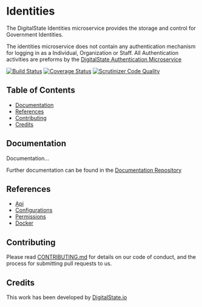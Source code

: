 # Identities

The DigitalState Identities microservice provides the storage and control for Government Identities.

The identities microservice does not contain any authentication mechanism for logging in as a Individual, Organization or Staff.  All Authentication activities are preforms by the [DigitalState Authentication Microservice](https://github.com/DigitalState/Authentication)

[![Build Status](https://travis-ci.org/DigitalState/Identities.svg?branch=develop)](https://travis-ci.org/DigitalState/Identities)
[![Coverage Status](https://coveralls.io/repos/github/DigitalState/Identities/badge.svg?branch=develop)](https://coveralls.io/github/DigitalState/Identities?branch=develop)
[![Scrutinizer Code Quality](https://scrutinizer-ci.com/g/DigitalState/Identities/badges/quality-score.png?b=develop)](https://scrutinizer-ci.com/g/DigitalState/Identities/?branch=develop)

## Table of Contents

- [Documentation](#documentation)
- [References](#references)
- [Contributing](#contributing)
- [Credits](#credits)

## Documentation

Documentation...

Further documentation can be found in the [Documentation Repository](https://github.com/DigitalState/Documentation)

## References

- [Api](references/api.md)
- [Configurations](references/configurations.md)
- [Permissions](references/permissions.md)
- [Docker](references/docker.md)

## Contributing

Please read [CONTRIBUTING.md](CONTRIBUTING.md) for details on our code of conduct, and the process for submitting pull requests to us.

## Credits

This work has been developed by [DigitalState.io](http://digitalstate.io)
